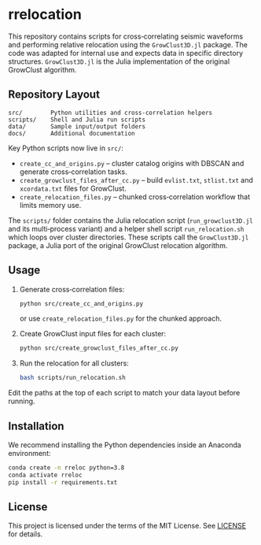 # rrelocation

This repository contains scripts for cross‑correlating seismic waveforms and performing relative relocation using the `GrowClust3D.jl` package. The code was adapted for internal use and expects data in specific directory structures. `GrowClust3D.jl` is the Julia implementation of the original GrowClust algorithm.

## Repository Layout

```
src/        Python utilities and cross‑correlation helpers
scripts/    Shell and Julia run scripts
data/       Sample input/output folders
docs/       Additional documentation
```

Key Python scripts now live in `src/`:

- `create_cc_and_origins.py` – cluster catalog origins with DBSCAN and generate cross‑correlation tasks.
- `create_growclust_files_after_cc.py` – build `evlist.txt`, `stlist.txt` and `xcordata.txt` files for GrowClust.
- `create_relocation_files.py` – chunked cross‑correlation workflow that limits memory use.

The `scripts/` folder contains the Julia relocation script (`run_growclust3D.jl` and its multi‑process variant) and a helper shell script `run_relocation.sh` which loops over cluster directories. These scripts call the `GrowClust3D.jl` package, a Julia port of the original GrowClust relocation algorithm.

## Usage

1. Generate cross‑correlation files:
   ```bash
   python src/create_cc_and_origins.py
   ```
   or use `create_relocation_files.py` for the chunked approach.

2. Create GrowClust input files for each cluster:
   ```bash
   python src/create_growclust_files_after_cc.py
   ```

3. Run the relocation for all clusters:
   ```bash
   bash scripts/run_relocation.sh
   ```

Edit the paths at the top of each script to match your data layout before running.

## Installation

We recommend installing the Python dependencies inside an Anaconda environment:

```bash
conda create -n rreloc python=3.8
conda activate rreloc
pip install -r requirements.txt
```



## License

This project is licensed under the terms of the MIT License.  See [LICENSE](LICENSE) for details.